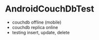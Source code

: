 # AndroidCouchDbTest
 
- couchdb offline (mobile)
- couchdb replica online
- testing insert, update, delete
